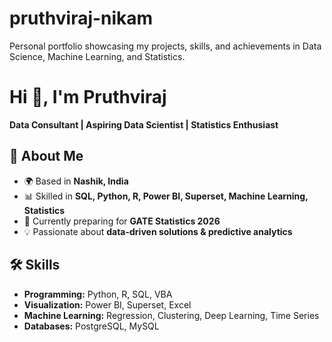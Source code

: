 # pruthviraj-nikam
Personal portfolio showcasing my projects, skills, and achievements in Data Science, Machine Learning, and Statistics.

# Hi 👋, I'm Pruthviraj  
**Data Consultant | Aspiring Data Scientist | Statistics Enthusiast**

## 🚀 About Me
- 🌍 Based in **Nashik, India**  
- 📊 Skilled in **SQL, Python, R, Power BI, Superset, Machine Learning, Statistics**  
- 🎯 Currently preparing for **GATE Statistics 2026**  
- 💡 Passionate about **data-driven solutions & predictive analytics**

## 🛠️ Skills
- **Programming:** Python, R, SQL, VBA  
- **Visualization:** Power BI, Superset, Excel  
- **Machine Learning:** Regression, Clustering, Deep Learning, Time Series  
- **Databases:** PostgreSQL, MySQL  
